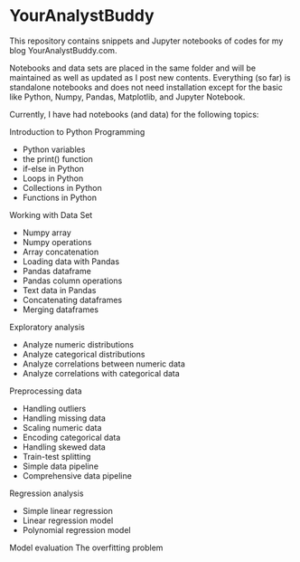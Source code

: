 # YourAnalystBuddy
 
This repository contains snippets and Jupyter notebooks of codes for my blog YourAnalystBuddy.com. 

Notebooks and data sets are placed in the same folder and will be maintained as well as updated as I post new contents. Everything (so far) is standalone notebooks and does not need installation except for the basic like Python, Numpy, Pandas, Matplotlib, and Jupyter Notebook.

Currently, I have had notebooks (and data) for the following topics:

Introduction to Python Programming
- Python variables
- the print() function
- if-else in Python
- Loops in Python
- Collections in Python
- Functions in Python

Working with Data Set
- Numpy array
- Numpy operations
- Array concatenation
- Loading data with Pandas
- Pandas dataframe
- Pandas column operations
- Text data in Pandas
- Concatenating dataframes
- Merging dataframes

Exploratory analysis
- Analyze numeric distributions
- Analyze categorical distributions
- Analyze correlations between numeric data
- Analyze correlations with categorical data

Preprocessing data
- Handling outliers
- Handling missing data
- Scaling numeric data
- Encoding categorical data
- Handling skewed data
- Train-test splitting
- Simple data pipeline
- Comprehensive data pipeline

Regression analysis
- Simple linear regression
- Linear regression model
- Polynomial regression model

Model evaluation
The overfitting problem